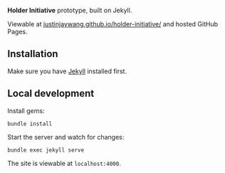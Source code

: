 **Holder Initiative** prototype, built on Jekyll.

Viewable at [justinjaywang.github.io/holder-initiative/](https://justinjaywang.github.io/holder-initiative/) and hosted GitHub Pages.

## Installation

Make sure you have [Jekyll](https://jekyllrb.com/) installed first.

## Local development

Install gems:
```
bundle install
```

Start the server and watch for changes:

```
bundle exec jekyll serve
```

The site is viewable at `localhost:4000`.
